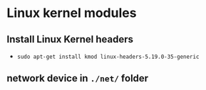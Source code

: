 # Linux kernel modules

## Install Linux Kernel headers

- `sudo apt-get install kmod linux-headers-5.19.0-35-generic`

## network device in `./net/` folder

